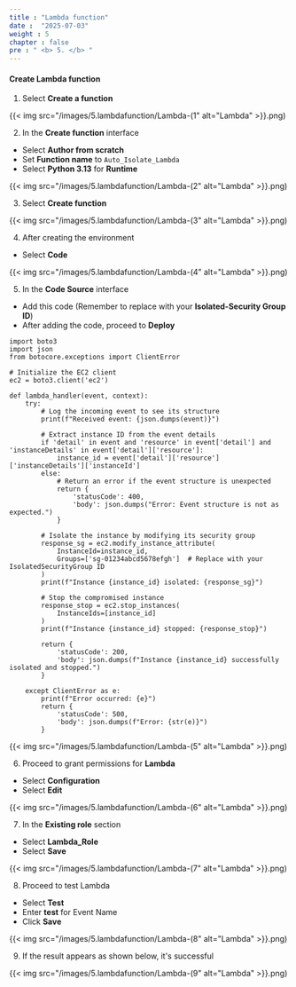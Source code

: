 ```yaml
---
title : "Lambda function"
date :  "2025-07-03" 
weight : 5 
chapter : false
pre : " <b> 5. </b> "
---
```

#### Create Lambda function
1. Select **Create a function**

{{< img src="/images/5.lambdafunction/Lambda-(1" alt="Lambda" >}}.png)

2. In the **Create function** interface
- Select **Author from scratch**
- Set **Function name** to `Auto_Isolate_Lambda`
- Select **Python 3.13** for **Runtime**

{{< img src="/images/5.lambdafunction/Lambda-(2" alt="Lambda" >}}.png)

3. Select **Create function**

{{< img src="/images/5.lambdafunction/Lambda-(3" alt="Lambda" >}}.png)

4. After creating the environment
- Select **Code**

{{< img src="/images/5.lambdafunction/Lambda-(4" alt="Lambda" >}}.png)

5. In the **Code Source** interface
- Add this code (Remember to replace with your **Isolated-Security Group ID**)
- After adding the code, proceed to **Deploy**

```
import boto3
import json
from botocore.exceptions import ClientError

# Initialize the EC2 client
ec2 = boto3.client('ec2')

def lambda_handler(event, context):
    try:
        # Log the incoming event to see its structure
        print(f"Received event: {json.dumps(event)}")
        
        # Extract instance ID from the event details
        if 'detail' in event and 'resource' in event['detail'] and 'instanceDetails' in event['detail']['resource']:
            instance_id = event['detail']['resource']['instanceDetails']['instanceId']
        else:
            # Return an error if the event structure is unexpected
            return {
                'statusCode': 400,
                'body': json.dumps("Error: Event structure is not as expected.")
            }
        
        # Isolate the instance by modifying its security group
        response_sg = ec2.modify_instance_attribute(
            InstanceId=instance_id,
            Groups=['sg-01234abcd5678efgh']  # Replace with your IsolatedSecurityGroup ID
        )
        print(f"Instance {instance_id} isolated: {response_sg}")
        
        # Stop the compromised instance
        response_stop = ec2.stop_instances(
            InstanceIds=[instance_id]
        )
        print(f"Instance {instance_id} stopped: {response_stop}")
        
        return {
            'statusCode': 200,
            'body': json.dumps(f"Instance {instance_id} successfully isolated and stopped.")
        }
    
    except ClientError as e:
        print(f"Error occurred: {e}")
        return {
            'statusCode': 500,
            'body': json.dumps(f"Error: {str(e)}")
        }
```

{{< img src="/images/5.lambdafunction/Lambda-(5" alt="Lambda" >}}.png)

6. Proceed to grant permissions for **Lambda**
- Select **Configuration**
- Select **Edit**

{{< img src="/images/5.lambdafunction/Lambda-(6" alt="Lambda" >}}.png)

7. In the **Existing role** section
- Select **Lambda_Role**
- Select **Save**

{{< img src="/images/5.lambdafunction/Lambda-(7" alt="Lambda" >}}.png)

8. Proceed to test Lambda
- Select **Test**
- Enter **test** for Event Name
- Click **Save**

{{< img src="/images/5.lambdafunction/Lambda-(8" alt="Lambda" >}}.png)

9. If the result appears as shown below, it's successful

{{< img src="/images/5.lambdafunction/Lambda-(9" alt="Lambda" >}}.png)